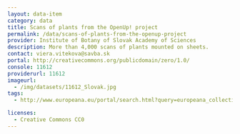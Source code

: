 ```yaml
---
layout: data-item
category: data
title: Scans of plants from the OpenUp! project
permalink: /data/scans-of-plants-from-the-openup-project
provider: Institute of Botany of Slovak Academy of Sciences
description: More than 4,000 scans of plants mounted on sheets.
contact: viera.vitekova@savba.sk
portal: http://creativecommons.org/publicdomain/zero/1.0/
console: 11612
providerurl: 11612
imageurl:
  - /img/datasets/11612_Slovak.jpg
tags:
  - http://www.europeana.eu/portal/search.html?query=europeana_collectionName%3A11612*&rows=12

licenses:
  - Creative Commons CC0
---
```

